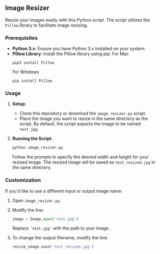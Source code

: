 ## Image Resizer

Resize your images easily with this Python script. The script utilizes the `Pillow` library to facilitate image resizing.

### Prerequisites

- **Python 3.x**: Ensure you have Python 3.x installed on your system.
- **Pillow Library**: Install the Pillow library using pip:
  For Mac
  ```
  pip3 install Pillow
  ```
  For Windows
  ```
  pip install Pillow
  ```

### Usage

1. **Setup**:
   - Clone this repository or download the `image_resizer.py` script.
   - Place the image you want to resize in the same directory as the script. By default, the script expects the image to be named `test.jpg`.

2. **Running the Script**:
   ```bash
   python image_resizer.py
   ```
   Follow the prompts to specify the desired width and height for your resized image. The resized image will be saved as `test_resized.jpg` in the same directory.

### Customization

If you'd like to use a different input or output image name:

1. Open `image_resizer.py`.
2. Modify the line:

   ```python
   image = Image.open('test.jpg')
   ```

   Replace `'test.jpg'` with the path to your image.

3. To change the output filename, modify the line:

   ```python
   resize_image.save('test_resized.jpg')
   ```

